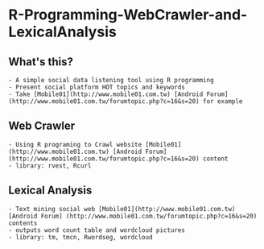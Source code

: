 # R-Programming-WebCrawler-and-LexicalAnalysis

## What's this?
	- A simple social data listening tool using R programming
	- Present social platform HOT topics and keywords
	- Take [Mobile01](http://www.mobile01.com.tw) [Android Forum] (http://www.mobile01.com.tw/forumtopic.php?c=16&s=20) for example

## Web Crawler
	- Using R programing to Crawl website [Mobile01](http://www.mobile01.com.tw) [Android Forum] (http://www.mobile01.com.tw/forumtopic.php?c=16&s=20) content
	- library: rvest, Rcurl

## Lexical Analysis
	- Text mining social web [Mobile01](http://www.mobile01.com.tw) [Android Forum] (http://www.mobile01.com.tw/forumtopic.php?c=16&s=20) contents
 	- outputs word count table and wordcloud pictures
 	- library: tm, tmcn, Rwordseg, wordcloud


